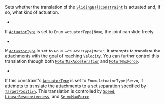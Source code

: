Sets whether the translation of the [`SlidingBallConstraint`](https://create.roblox.com/docs/reference/engine/classes/SlidingBallConstraint) is
actuated and, if so, what kind of actuation.

- 

If [`ActuatorType`](https://create.roblox.com/docs/reference/engine/classes/SlidingBallConstraint) is set to
`Enum.ActuatorType|None`, the joint can slide freely.

- 

If [`ActuatorType`](https://create.roblox.com/docs/reference/engine/classes/SlidingBallConstraint) is set to
`Enum.ActuatorType|Motor`, it attempts to translate the attachments with
the goal of reaching [`Velocity`](https://create.roblox.com/docs/reference/engine/classes/SlidingBallConstraint). You can
further control this translation through both
[`MotorMaxAcceleration`](https://create.roblox.com/docs/reference/engine/classes/SlidingBallConstraint) and
[`MotorMaxForce`](https://create.roblox.com/docs/reference/engine/classes/SlidingBallConstraint).

- 

If this constraint's [`ActuatorType`](https://create.roblox.com/docs/reference/engine/classes/SlidingBallConstraint) is set
to `Enum.ActuatorType|Servo`, it attempts to translate the attachments
to a set separation specified by
[`TargetPosition`](https://create.roblox.com/docs/reference/engine/classes/SlidingBallConstraint). This translation is
controlled by [`Speed`](https://create.roblox.com/docs/reference/engine/classes/SlidingBallConstraint),
[`LinearResponsiveness`](https://create.roblox.com/docs/reference/engine/classes/SlidingBallConstraint), and
[`ServoMaxForce`](https://create.roblox.com/docs/reference/engine/classes/SlidingBallConstraint).